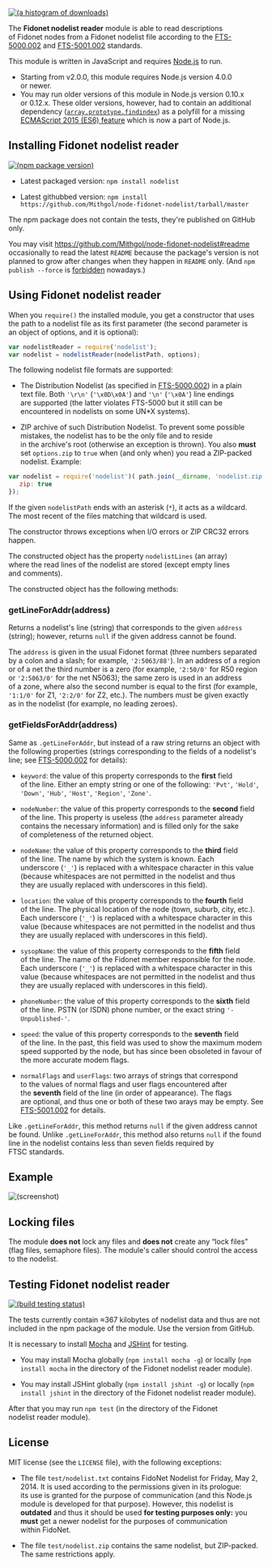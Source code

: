 [![(a histogram of downloads)](https://nodei.co/npm-dl/nodelist.png?height=3)](https://npmjs.org/package/nodelist)

The **Fidonet nodelist reader** module is able to read descriptions of Fidonet nodes from a Fidonet nodelist file according to the [FTS-5000.002](http://ftsc.org/docs/fts-5000.002) and [FTS-5001.002](http://ftsc.org/docs/fts-5001.002) standards.

This module is written in JavaScript and requires [Node.js](http://nodejs.org/) to run.
* Starting from v2.0.0, this module requires Node.js version 4.0.0 or newer.
* You may run older versions of this module in Node.js version 0.10.x or 0.12.x. These older versions, however, had to contain an additional dependency ([`array.prototype.findindex`](https://www.npmjs.com/package/array.prototype.findindex)) as a polyfill for a missing [ECMAScript 2015 (ES6) feature](https://developer.mozilla.org/en-US/docs/Web/JavaScript/Reference/Global_Objects/Array/findIndex) which is now a part of Node.js.

## Installing Fidonet nodelist reader

[![(npm package version)](https://nodei.co/npm/nodelist.png?downloads=true&downloadRank=true)](https://npmjs.org/package/nodelist)

* Latest packaged version: `npm install nodelist`

* Latest githubbed version: `npm install https://github.com/Mithgol/node-fidonet-nodelist/tarball/master`

The npm package does not contain the tests, they're published on GitHub only.

You may visit https://github.com/Mithgol/node-fidonet-nodelist#readme occasionally to read the latest `README` because the package's version is not planned to grow after changes when they happen in `README` only. (And `npm publish --force` is [forbidden](http://blog.npmjs.org/post/77758351673/no-more-npm-publish-f) nowadays.)

## Using Fidonet nodelist reader

When you `require()` the installed module, you get a constructor that uses the path to a nodelist file as its first parameter (the second parameter is an object of options, and it is optional):

```js
var nodelistReader = require('nodelist');
var nodelist = nodelistReader(nodelistPath, options);
```

The following nodelist file formats are supported:

* The Distribution Nodelist (as specified in [FTS-5000.002](http://ftsc.org/docs/fts-5000.002)) in a plain text file. Both `'\r\n'` (`'\x0D\x0A'`) and `'\n'` (`'\x0A'`) line endings are supported (the latter violates FTS-5000 but it still can be encountered in nodelists on some UN*X systems).

* ZIP archive of such Distribution Nodelist. To prevent some possible mistakes, the nodelist has to be the only file and to reside in the archive's root (otherwise an exception is thrown). You also **must** set `options.zip` to `true` when (and only when) you read a ZIP-packed nodelist. Example:

```js
var nodelist = require('nodelist')( path.join(__dirname, 'nodelist.zip'), {
   zip: true
});
```

If the given `nodelistPath` ends with an asterisk (`*`), it acts as a wildcard. The most recent of the files matching that wildcard is used.

The constructor throws exceptions when I/O errors or ZIP CRC32 errors happen.

The constructed object has the property `nodelistLines` (an array) where the read lines of the nodelist are stored (except empty lines and comments).

The constructed object has the following methods:

### getLineForAddr(address)

Returns a nodelist's line (string) that corresponds to the given `address` (string); however, returns `null` if the given address cannot be found.

The `address` is given in the usual Fidonet format (three numbers separated by a colon and a slash; for example, `'2:5063/88'`). In an address of a region or of a net the third number is a zero (for example, `'2:50/0'` for R50 region or `'2:5063/0'` for the net N5063); the same zero is used in an address of a zone, where also the second number is equal to the first (for example, `'1:1/0'` for Z1, `'2:2/0'` for Z2, etc.). The numbers must be given exactly as in the nodelist (for example, no leading zeroes).

### getFieldsForAddr(address)

Same as `.getLineForAddr`, but instead of a raw string returns an object with the following properties (strings corresponding to the fields of a nodelist's line; see [FTS-5000.002](http://ftsc.org/docs/fts-5000.002) for details):

* `keyword`: the value of this property corresponds to the **first** field of the line. Either an empty string or one of the following: `'Pvt'`, `'Hold'`, `'Down'`, `'Hub'`, `'Host'`, `'Region'`, `'Zone'`.

* `nodeNumber`: the value of this property corresponds to the **second** field of the line. This property is useless (the `address` parameter already contains the necessary information) and is filled only for the sake of completeness of the returned object.

* `nodeName`: the value of this property corresponds to the **third** field of the line. The name by which the system is known. Each underscore (`'_'`) is replaced with a whitespace character in this value (because whitespaces are not permitted in the nodelist and thus they are usually replaced with underscores in this field).

* `location`: the value of this property corresponds to the **fourth** field of the line. The physical location of the node (town, suburb, city, etc.). Each underscore (`'_'`) is replaced with a whitespace character in this value (because whitespaces are not permitted in the nodelist and thus they are usually replaced with underscores in this field).

* `sysopName`: the value of this property corresponds to the **fifth** field of the line. The name of the Fidonet member responsible for the node. Each underscore (`'_'`) is replaced with a whitespace character in this value (because whitespaces are not permitted in the nodelist and thus they are usually replaced with underscores in this field).

* `phoneNumber`: the value of this property corresponds to the **sixth** field of the line. PSTN (or ISDN) phone number, or the exact string `'-Unpublished-'`.

* `speed`: the value of this property corresponds to the **seventh** field of the line. In the past, this field was used to show the maximum modem speed supported by the node, but has since been obsoleted in favour of the more accurate modem flags.

* `normalFlags` and `userFlags`: two arrays of strings that correspond to the values of normal flags and user flags encountered after the **seventh** field of the line (in order of appearance). The flags are optional, and thus one or both of these two arays may be empty. See [FTS-5001.002](http://ftsc.org/docs/fts-5001.002) for details.

Like `.getLineForAddr`, this method returns `null` if the given address cannot be found. Unlike `.getLineForAddr`, this method also returns `null` if the found line in the nodelist contains less than seven fields required by FTSC standards.

## Example

![(screenshot)](https://cloud.githubusercontent.com/assets/1088720/3007815/146668d6-dea0-11e3-8a9b-11c32d7926c2.gif)

## Locking files

The module **does not** lock any files and **does not** create any “lock files” (flag files, semaphore files). The module's caller should control the access to the nodelist.

## Testing Fidonet nodelist reader

[![(build testing status)](https://img.shields.io/travis/Mithgol/node-fidonet-nodelist/master.svg?style=plastic)](https://travis-ci.org/Mithgol/node-fidonet-nodelist)

The tests currently contain ≈367 kilobytes of nodelist data and thus are not included in the npm package of the module. Use the version from GitHub.

It is necessary to install [Mocha](http://visionmedia.github.io/mocha/) and [JSHint](http://jshint.com/) for testing.

* You may install Mocha globally (`npm install mocha -g`) or locally (`npm install mocha` in the directory of the Fidonet nodelist reader module).

* You may install JSHint globally (`npm install jshint -g`) or locally (`npm install jshint` in the directory of the Fidonet nodelist reader module).

After that you may run `npm test` (in the directory of the Fidonet nodelist reader module).

## License

MIT license (see the `LICENSE` file), with the following exceptions:

* The file `test/nodelist.txt` contains FidoNet Nodelist for Friday, May 2, 2014. It is used according to the permissions given in its prologue: its use is granted for the purpose of communication (and this Node.js module is developed for that purpose). However, this nodelist is **outdated** and thus it should be used **for testing purposes only:** you **must** get a newer nodelist for the purposes of communication within FidoNet.

* The file `test/nodelist.zip` contains the same nodelist, but ZIP-packed. The same restrictions apply.